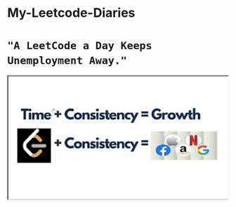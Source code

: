 # My-Leetcode-Diaries

# **`"A LeetCode a Day Keeps Unemployment Away."`**

![Leetcode+Consistency](/Leetcode+Consistency.png)
